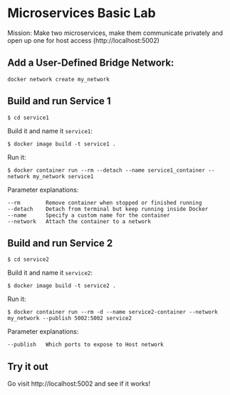 # Microservices Basic Lab

Mission: Make two microservices, make them communicate privately and open up one for host access (http://localhost:5002)

## Add a User-Defined Bridge Network:

```
docker network create my_network
```

## Build and run Service 1

```
$ cd service1
```
Build it and name it `service1`:
```
$ docker image build -t service1 .
```
Run it:
```
$ docker container run --rm --detach --name service1_container --network my_network service1
```

Parameter explanations:
```
--rm        Remove container when stopped or finished running
--detach    Detach from terminal but keep running inside Docker
--name      Specify a custom name for the container
--network   Attach the container to a network
```

## Build and run Service 2

```
$ cd service2
```
Build it and name it `service2`:
```
$ docker image build -t service2 .
```
Run it:
```
$ docker container run --rm -d --name service2-container --network my_network --publish 5002:5002 service2
```

Parameter explanations:
```
--publish   Which ports to expose to Host network
```

## Try it out

Go visit http://localhost:5002 and see if it works!
